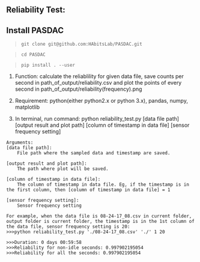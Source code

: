 Reliability Test:
------------------------------------------------------------------------------------
## Install PASDAC

> `git clone git@github.com:HAbitsLab/PASDAC.git`

> `cd PASDAC`

> `pip install . --user`


1. Function: calculate the reliablility for given data file, save counts per second in path_of_output/reliability.csv and plot the points of every second in path_of_output/reliability(frequency).png

2. Requirement: python(either python2.x or python 3.x), pandas, numpy, matplotlib

3. In terminal, run command: python reliability_test.py [data file path] [output result and plot path] [column of timestamp in data file] [sensor frequency setting]

```
Arguments:
[data file path]: 
    File path where the sampled data and timestamp are saved.

[output result and plot path]: 
    The path where plot will be saved.

[column of timestamp in data file]:  
    The column of timestamp in data file. Eg, if the timestamp is in the first column, then [column of timestamp in data file] = 1

[sensor frequency setting]: 
    Sensor frequency setting
```

```
For example, when the data file is 08-24-17_08.csv in current folder, output folder is current folder, the timestamp is in the 1st column of the data file, sensor frequency setting is 20:
>>>python reliability_test.py './08-24-17_08.csv' './' 1 20

>>>Duration: 0 days 00:59:58
>>>Reliability for non-idle seconds: 0.997902195054
>>>Reliability for all the seconds: 0.997902195054
```

